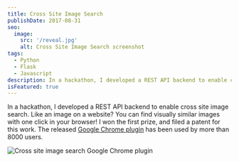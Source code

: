 ```yaml
---
title: Cross Site Image Search
publishDate: 2017-08-31
seo:
  image:
    src: '/reveal.jpg'
    alt: Cross Site Image Search screenshot
tags:
  - Python
  - Flask
  - Javascript
description: In a hackathon, I developed a REST API backend to enable cross site image search.
isFeatured: true
---
```


In a hackathon, I developed a REST API backend to enable cross site image search. Like an image on a website? You can find visually similar images with one click in your browser! I won the first prize, and filed a patent for this work. The released [Google Chrome plugin](https://chrome.google.com/webstore/detail/shutterstock-reveal/iogibhaacmieogkdgebfbjgoofdlcmgb) has been used by more than 8000 users.

![Cross site image search Google Chrome plugin](/reveal.jpg)

